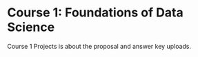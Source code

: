 # Course 1: Foundations of Data Science

Course 1 Projects is about the proposal and answer key uploads. 
